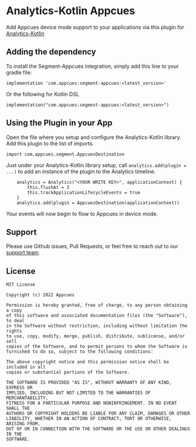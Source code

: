 # Analytics-Kotlin Appcues

Add Appcues device mode support to your applications via this plugin for [Analytics-Kotlin](https://github.com/segmentio/analytics-kotlin)


## Adding the dependency

To install the Segment-Appcues integration, simply add this line to your gradle file:

```
implementation 'com.appcues:segment-appcues:<latest_version>'
```

Or the following for Kotlin DSL

```
implementation("com.appcues:segment-appcues:<latest_version>")
```



## Using the Plugin in your App

Open the file where you setup and configure the Analytics-Kotlin library.  Add this plugin to the list of imports.

```
import com.appcues.segment.AppcuesDestination
```

Just under your Analytics-Kotlin library setup, call `analytics.add(plugin = ...)` to add an instance of the plugin to the Analytics timeline.

```
    analytics = Analytics("<YOUR WRITE KEY>", applicationContext) {
        this.flushAt = 3
        this.trackApplicationLifecycleEvents = true
    }
    analytics.add(plugin = AppcuesDestination(applicationContext))
```

Your events will now begin to flow to Appcues in device mode.


## Support

Please use Github issues, Pull Requests, or feel free to reach out to our [support team](mailto:support@appcues.com).


## License
```
MIT License

Copyright (c) 2022 Appcues

Permission is hereby granted, free of charge, to any person obtaining a copy
of this software and associated documentation files (the "Software"), to deal
in the Software without restriction, including without limitation the rights
to use, copy, modify, merge, publish, distribute, sublicense, and/or sell
copies of the Software, and to permit persons to whom the Software is
furnished to do so, subject to the following conditions:

The above copyright notice and this permission notice shall be included in all
copies or substantial portions of the Software.

THE SOFTWARE IS PROVIDED "AS IS", WITHOUT WARRANTY OF ANY KIND, EXPRESS OR
IMPLIED, INCLUDING BUT NOT LIMITED TO THE WARRANTIES OF MERCHANTABILITY,
FITNESS FOR A PARTICULAR PURPOSE AND NONINFRINGEMENT. IN NO EVENT SHALL THE
AUTHORS OR COPYRIGHT HOLDERS BE LIABLE FOR ANY CLAIM, DAMAGES OR OTHER
LIABILITY, WHETHER IN AN ACTION OF CONTRACT, TORT OR OTHERWISE, ARISING FROM,
OUT OF OR IN CONNECTION WITH THE SOFTWARE OR THE USE OR OTHER DEALINGS IN THE
SOFTWARE.
```
